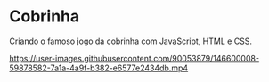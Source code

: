 # Cobrinha
Criando o famoso jogo da cobrinha com JavaScript, HTML e CSS. 



https://user-images.githubusercontent.com/90053879/146600008-59878582-7a1a-4a9f-b382-e6577e2434db.mp4
